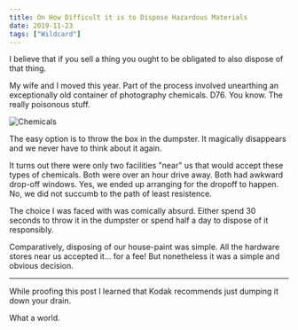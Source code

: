 ```yaml
---
title: On How Difficult it is to Dispose Hazardous Materials
date: 2019-11-23
tags: ["Wildcard"]
---
```


I believe that if you sell a thing you ought to be obligated to also dispose of that thing.

<!--x-->

My wife and I moved this year. Part of the process involved unearthing an exceptionally old container of photography chemicals. D76. You know. The really poisonous stuff.

![Chemicals](/rm_ation/images/chemicals.jpg)

The easy option is to throw the box in the dumpster. It magically disappears and we never have to think about it again.

It turns out there were only two facilities "near" us that would accept these types of chemicals. Both were over an hour drive away. Both had awkward drop-off windows. Yes, we ended up arranging for the dropoff to happen. No, we did not succumb to the path of least resistence.

The choice I was faced with was comically absurd. Either spend 30 seconds to throw it in the dumpster or spend half a day to dispose of it responsibly.

Comparatively, disposing of our house-paint was simple. All the hardware stores near us accepted it... for a fee! But nonetheless it was a simple and obvious decision.

---

While proofing this post I learned that Kodak recommends just dumping it down your drain.

What a world.
